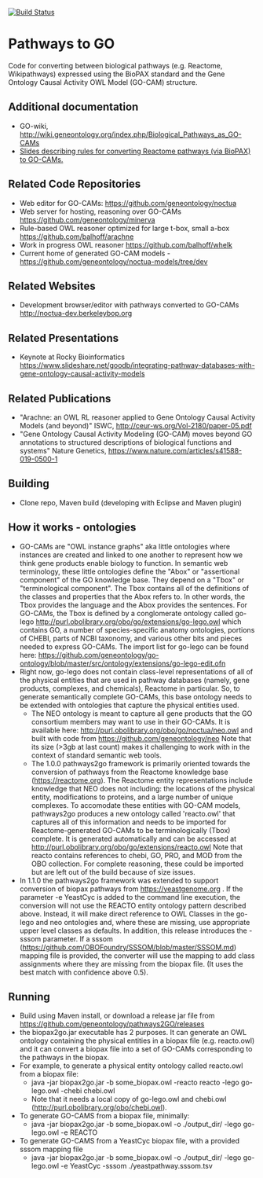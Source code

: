 [![Build Status](https://travis-ci.com/geneontology/pathways2GO.svg?branch=master)](https://travis-ci.com/geneontology/pathways2GO)
# Pathways to GO
Code for converting between biological pathways (e.g. Reactome, Wikipathways) expressed using the BioPAX standard and the Gene Ontology Causal Activity OWL Model (GO-CAM) structure.  

## Additional documentation
- GO-wiki, http://wiki.geneontology.org/index.php/Biological_Pathways_as_GO-CAMs
- [Slides describing rules for converting Reactome pathways (via BioPAX) to GO-CAMs.](https://docs.google.com/presentation/d/1_UAQN09WPCA5win5mbMs1ORMALNwiRwMBgZDPuyJEW8/edit#slide=id.g562cc2b479_0_0)

## Related Code Repositories 
- Web editor for GO-CAMs: https://github.com/geneontology/noctua
- Web server for hosting, reasoning over GO-CAMs https://github.com/geneontology/minerva
- Rule-based OWL reasoner optimized for large t-box, small a-box https://github.com/balhoff/arachne
- Work in progress OWL reasoner https://github.com/balhoff/whelk
- Current home of generated GO-CAM models - https://github.com/geneontology/noctua-models/tree/dev  

## Related Websites
- Development browser/editor with pathways converted to GO-CAMs http://noctua-dev.berkeleybop.org 

## Related Presentations
- Keynote at Rocky Bioinformatics https://www.slideshare.net/goodb/integrating-pathway-databases-with-gene-ontology-causal-activity-models

## Related Publications
- "Arachne: an OWL RL reasoner applied to Gene Ontology Causal Activity Models (and beyond)" ISWC, http://ceur-ws.org/Vol-2180/paper-05.pdf 
- "Gene Ontology Causal Activity Modeling (GO-CAM) moves beyond GO annotations to structured descriptions of biological functions and systems" Nature Genetics, https://www.nature.com/articles/s41588-019-0500-1 

## Building
- Clone repo, Maven build (developing with Eclipse and Maven plugin)

## How it works - ontologies
- GO-CAMs are "OWL instance graphs" aka little ontologies where instances are created and linked to one another to represent how we think gene products enable biology to function.  In semantic web terminology, these little ontologies define the "Abox" or "assertional component" of the GO knowledge base.  They depend on a "Tbox" or "terminological component".  The Tbox contains all of the definitions of the classes and properties that the Abox refers to.  In other words, the Tbox provides the language and the Abox provides the sentences.  For GO-CAMs, the Tbox is defined by a conglomerate ontology called go-lego http://purl.obolibrary.org/obo/go/extensions/go-lego.owl which contains GO, a number of species-specific anatomy ontologies, portions of CHEBI, parts of NCBI taxonomy, and various other bits and pieces needed to express GO-CAMs.  The import list for go-lego can be found here: https://github.com/geneontology/go-ontology/blob/master/src/ontology/extensions/go-lego-edit.ofn 
- Right now, go-lego does not contain class-level representations of all of the physical entities that are used in pathway databases (namely, gene products, complexes, and chemicals), Reactome in particular.  So, to generate semantically complete GO-CAMs, this base ontology needs to be extended with ontologies that capture the physical entities used.  
  - The NEO ontology is meant to capture all gene products that the GO consortium members may want to use in their GO-CAMs.  It is available here: http://purl.obolibrary.org/obo/go/noctua/neo.owl and built with code from https://github.com/geneontology/neo Note that its size (>3gb at last count) makes it challenging to work with in the context of standard semantic web tools.  
  - The 1.0.0 pathways2go framework is primarily oriented towards the conversion of pathways from the Reactome knowledge base (https://reactome.org).  The Reactome entity representations include knowledge that NEO does not including: the locations of the physical entity, modifications to proteins, and a large number of unique complexes.  To accomodate these entities with GO-CAM models, pathways2go produces a new ontology called 'reacto.owl' that captures all of this information and needs to be imported for Reactome-generated GO-CAMs to be terminologically (Tbox) complete.  It is generated automatically and can be accessed at http://purl.obolibrary.org/obo/go/extensions/reacto.owl Note that reacto contains references to chebi, GO, PRO, and MOD from the OBO collection.  For complete reasoning, these could be imported but are left out of the build because of size issues.  
- In 1.1.0 the pathways2go framework was extended to support conversion of biopax pathways from https://yeastgenome.org .  If the parameter -e YeastCyc is added to the command line execution, the conversion will not use the REACTO entity ontology pattern described above.  Instead, it will make direct reference to OWL Classes in the go-lego and neo ontologies and, where these are missing, use appropriate upper level classes as defaults.  In addition, this release introduces the -sssom parameter.  If a sssom (https://github.com/OBOFoundry/SSSOM/blob/master/SSSOM.md) mapping file is provided, the converter will use the mapping to add class assignments where they are missing from the biopax file.  (It uses the best match with confidence above 0.5).  

## Running
- Build using Maven install, or download a release jar file from https://github.com/geneontology/pathways2GO/releases 
- the biopax2go.jar executable has 2 purposes.  It can generate an OWL ontology containing the physical entities in a biopax file (e.g. reacto.owl) and it can convert a biopax file into a set of GO-CAMs corresponding to the pathways in the biopax.  
- For example, to generate a physical entity ontology called reacto.owl from a biopax file: 
  - java -jar biopax2go.jar -b some_biopax.owl -reacto reacto -lego go-lego.owl -chebi chebi.owl
  - Note that it needs a local copy of go-lego.owl and chebi.owl (http://purl.obolibrary.org/obo/chebi.owl).  
- To generate GO-CAMS from a biopax file, minimally:
  - java -jar biopax2go.jar -b some_biopax.owl -o ./output_dir/ -lego go-lego.owl -e REACTO
- To generate GO-CAMS from a YeastCyc biopax file, with a provided sssom mapping file 
  - java -jar biopax2go.jar -b some_biopax.owl -o ./output_dir/ -lego go-lego.owl -e YeastCyc -sssom ./yeastpathway.sssom.tsv

